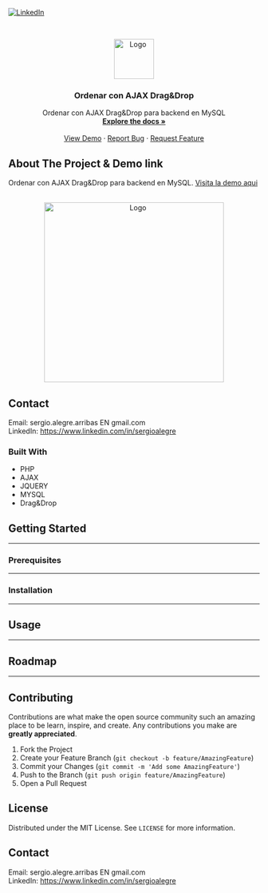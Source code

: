<!--
REEMPLAZAR: Ordenar-con-Ajax-Drag-Drop, TITULO, DESCRIPCION, DESCRIPCION2, DEMO, TECNOLOGIAS
-->
[![LinkedIn][linkedin-shield]][linkedin-url]

<!-- PROJECT LOGO -->
<br />
<p align="center">
  <a href="https://github.com/sergioalegre/Ordenar-con-Ajax-Drag-Drop">
    <img src="http://sergioalegre.es/logo.JPG" alt="Logo" width="80" height="80">
  </a>

  <h3 align="center"><!-- TITULO -->Ordenar con AJAX Drag&Drop</h3>

  <p align="center">
    <!-- DESCRIPCION -->Ordenar con AJAX Drag&Drop para backend en MySQL
    <br />
    <a href="https://github.com/sergioalegre/Ordenar-con-Ajax-Drag-Drop"><strong>Explore the docs »</strong></a>
    <br />
    <br />
    <!-- DEMO --><a href="http://sergioalegre.es/Programacion/_OrdenarConAJAX/">View Demo</a>
    ·
    <a href="https://github.com/sergioalegre/Ordenar-con-Ajax-Drag-Drop/issues">Report Bug</a>
    ·
    <a href="https://github.com/sergioalegre/Ordenar-con-Ajax-Drag-Drop/issues">Request Feature</a>
  </p>
</p>


<!-- ABOUT THE PROJECT -->
## About The Project & Demo link
<!-- DESCRIPCION2 --> <!-- DEMO -->
Ordenar con AJAX Drag&Drop para backend en MySQL.  <a href="http://sergioalegre.es/Programacion/_OrdenarConAJAX/">Visita la demo aqui</a>
<br><br>
<p align="center">
  <a href="http://sergioalegre.es/Programacion/_OrdenarConAJAX/">
    <img src="http://sergioalegre.es/Programacion/_OrdenarConAJAX/captura.PNG" alt="Logo" width="360" height="">
  </a>
</p>

<!-- CONTACT -->
## Contact
Email: sergio.alegre.arribas EN gmail.com
<br>
LinkedIn: https://www.linkedin.com/in/sergioalegre


### Built With
<!-- TECNOLOGIAS -->
* PHP
* AJAX
* JQUERY
* MYSQL
* Drag&Drop


<!-- GETTING STARTED -->
## Getting Started
---

### Prerequisites
---

### Installation
---

<!-- USAGE EXAMPLES -->
## Usage
---

<!-- ROADMAP -->
## Roadmap
---

<!-- CONTRIBUTING -->
## Contributing
Contributions are what make the open source community such an amazing place to be learn, inspire, and create. Any contributions you make are **greatly appreciated**.

1. Fork the Project
2. Create your Feature Branch (`git checkout -b feature/AmazingFeature`)
3. Commit your Changes (`git commit -m 'Add some AmazingFeature'`)
4. Push to the Branch (`git push origin feature/AmazingFeature`)
5. Open a Pull Request

<!-- LICENSE -->
## License
Distributed under the MIT License. See `LICENSE` for more information.

<!-- CONTACT -->
## Contact
Email: sergio.alegre.arribas EN gmail.com
<br>
LinkedIn: https://www.linkedin.com/in/sergioalegre


[linkedin-shield]: https://img.shields.io/badge/-LinkedIn-black.svg?style=flat-square&logo=linkedin&colorB=555
[linkedin-url]: https://linkedin.com/in/sergioalegre
